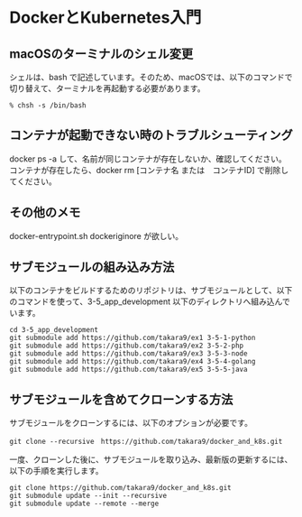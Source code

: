 # DockerとKubernetes入門

## macOSのターミナルのシェル変更

シェルは、bash で記述しています。そのため、macOSでは、以下のコマンドで切り替えて、ターミナルを再起動する必要があります。

```
% chsh -s /bin/bash
```




## コンテナが起動できない時のトラブルシューティング

docker ps -a して、名前が同じコンテナが存在しないか、確認してください。
コンテナが存在したら、docker rm [コンテナ名 または　コンテナID] で削除してください。




## その他のメモ

docker-entrypoint.sh
dockeriginore が欲しい。


## サブモジュールの組み込み方法
以下のコンテナをビルドするためのリポジトリは、サブモジュールとして、以下のコマンドを使って、3-5_app_development 以下のディレクトリへ組み込んでいます。

```
cd 3-5_app_development
git submodule add https://github.com/takara9/ex1 3-5-1-python
git submodule add https://github.com/takara9/ex2 3-5-2-php
git submodule add https://github.com/takara9/ex3 3-5-3-node
git submodule add https://github.com/takara9/ex4 3-5-4-golang
git submodule add https://github.com/takara9/ex5 3-5-5-java
```

## サブモジュールを含めてクローンする方法
サブモジュールをクローンするには、以下のオプションが必要です。

```
git clone --recursive　https://github.com/takara9/docker_and_k8s.git
```

一度、クローンした後に、サブモジュールを取り込み、最新版の更新するには、以下の手順を実行します。

```
git clone https://github.com/takara9/docker_and_k8s.git
git submodule update --init --recursive
git submodule update --remote --merge
```

